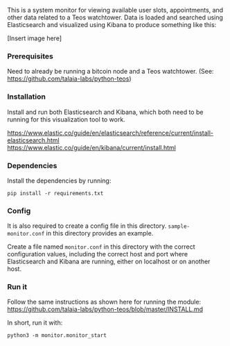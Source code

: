 This is a system monitor for viewing available user slots, appointments, and other data related to a Teos watchtower. Data is loaded and searched using Elasticsearch and visualized using Kibana to produce something like this:

[Insert image here]

### Prerequisites

Need to already be running a bitcoin node and a Teos watchtower. (See: https://github.com/talaia-labs/python-teos)

### Installation

Install and run both Elasticsearch and Kibana, which both need to be running for this visualization tool to work. 

https://www.elastic.co/guide/en/elasticsearch/reference/current/install-elasticsearch.html
https://www.elastic.co/guide/en/kibana/current/install.html

### Dependencies

Install the dependencies by running:

```pip install -r requirements.txt```

### Config 

It is also required to create a config file in this directory. `sample-monitor.conf` in this directory provides an example.

Create a file named `monitor.conf` in this directory with the correct configuration values, including the correct host and port where Elasticsearch and Kibana are running, either on localhost or on another host.

### Run it

Follow the same instructions as shown here for running the module: https://github.com/talaia-labs/python-teos/blob/master/INSTALL.md

In short, run it with:

```python3 -m monitor.monitor_start```
